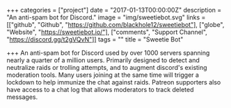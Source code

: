 +++
categories = ["project"]
date = "2017-01-13T00:00:00Z"
description = "An anti-spam bot for Discord."
image = "img/sweetiebot.svg"
links = [["github", "Github", "https://github.com/blackhole12/sweetiebot"], ["globe", "Website", "https://sweetiebot.io/"], ["comments", "Support Channel", "https://discord.gg/t2gVQvN"]]
tags = ""
title = "Sweetie Bot"

+++
An anti-spam bot for Discord used by over 1000 servers spanning nearly a quarter of a million users. Primarily designed to detect and neutralize raids or trolling attempts, and to augment discord's existing moderation tools. Many users joining at the same time will trigger a lockdown to help immunize the chat against raids. Patreon supporters also have access to a chat log that allows moderators to track deleted messages.